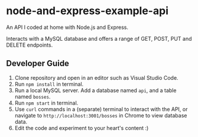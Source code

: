 # node-and-express-example-api
An API I coded at home with Node.js and Express. 

Interacts with a MySQL database and offers a range of GET, POST, PUT and DELETE endpoints.

## Developer Guide
1) Clone repository and open in an editor such as Visual Studio Code.
2) Run `npm install` in terminal.
3) Run a local MySQL server. Add a database named `api`, and a table named `bosses`.
4) Run `npm start` in terminal.
5) Use `curl` commands in a (separate) terminal to interact with the API, or navigate to `http://localhost:3001/bosses` in Chrome to view database data.
6) Edit the code and experiment to your heart's content :)



